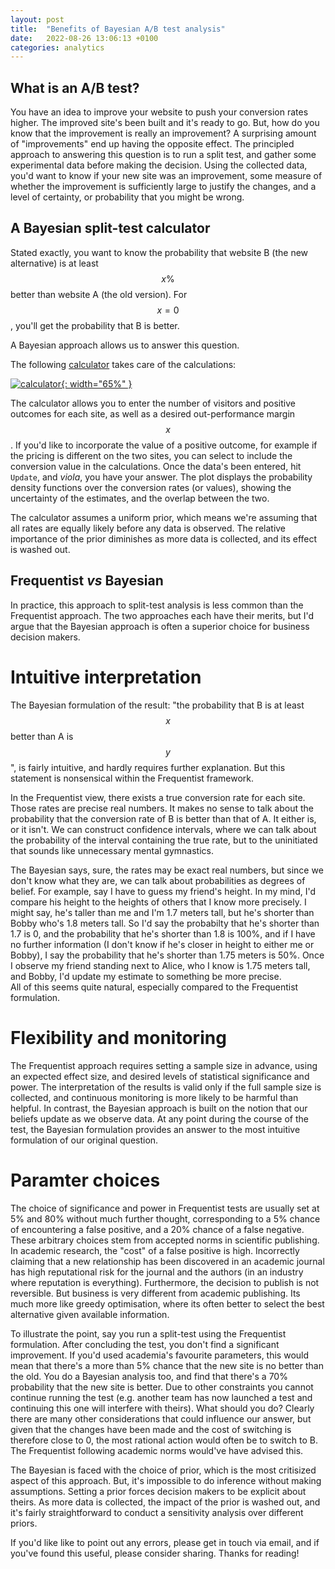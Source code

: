 ```yaml
---
layout: post
title:  "Benefits of Bayesian A/B test analysis"
date:   2022-08-26 13:06:13 +0100
categories: analytics 
---
```


## What is an A/B test?
You have an idea to improve your website to push your conversion rates higher.  The improved site's been built and it's 
ready to go.  But, how do you know that the improvement is really an improvement?  A surprising amount of "improvements"
end up having the opposite effect.  The principled approach to answering this question is to run a split test, and 
gather some experimental data before making the decision.  Using the collected data, you'd want to know if your 
new site was an improvement, some measure of whether the improvement is sufficiently large to justify the 
changes, and a level of certainty, or probability that you might be wrong.  

## A Bayesian split-test calculator
Stated exactly, you want to know the probability that website B (the new alternative) is at least $$x\%$$ better than 
website A (the old version).  For $$x=0$$, you'll get the probability that B is better.  

A Bayesian approach allows us to answer this question.  

The following [calculator][split-test-calculator] takes care of the calculations:

[![calculator](/JC/calculator.JPG){: width="65%" }][split-test-calculator]

The calculator allows you to enter the number of visitors and positive outcomes for each site, as well as a desired 
out-performance 
margin $$x$$.  If you'd like to incorporate the value of a positive outcome, for example if the pricing is different on 
the two sites, you can select to include the conversion value in the calculations.  Once the data's been entered, 
hit `Update`, and *viola*, you have your answer.  The plot displays the probability density functions over the conversion
rates (or values), showing the uncertainty of the estimates, and the overlap between the two.

The calculator assumes a uniform prior, which means we're assuming that all rates are equally likely before any data 
is observed.  The relative importance of the prior diminishes as more data is collected, and its effect is washed out.

## Frequentist *vs* Bayesian 
In practice, this approach to split-test analysis is less common than the Frequentist approach.  The two approaches each 
have their merits, but I'd argue that the Bayesian approach is often a superior choice for business decision makers.

# Intuitive interpretation 
The Bayesian formulation of the result: "the probability that B is at least $$x%$$ better than A is $$y$$", is fairly 
intuitive, and hardly requires further explanation.  But this statement is nonsensical within the Frequentist framework. 

In the Frequentist view, there exists a true conversion rate for each site.  Those rates are precise real numbers.  It
makes no sense to talk about the probability that the conversion rate of B is better than that of A.  It either is, or 
it isn't.  We can construct confidence intervals, where we can talk about the probability of the interval containing the 
true rate, but to the uninitiated that sounds like unnecessary mental gymnastics. 

The Bayesian says, sure, the rates may be exact real numbers, but since we don't know what they are, we can talk about 
probabilities as degrees of belief.  For example, say I have to guess my friend's height.  In my mind, I'd compare his 
height to the heights of others that I know more precisely.  I might say, he's taller than me and I'm 1.7 meters tall, 
but he's shorter than Bobby who's 1.8 meters tall.  So I'd say the probabilty that he's shorter than 1.7 is 0, and the 
probability that he's shorter than 1.8 is 100%, and if I have no further information (I don't know if he's closer in 
height to either me or Bobby), I say the probability that he's shorter than 1.75 meters is 50%.  Once I observe my friend 
standing next to Alice, who I know is 1.75 meters tall, and Bobby, I'd update my estimate to something be more precise.  
All of this seems quite natural, especially compared to the Frequentist formulation.

# Flexibility and monitoring 
The Frequentist approach requires setting a sample size in advance, using an expected effect size, and desired levels 
of statistical significance and power.  The interpretation of the results is valid only if the full sample size is 
collected, and continuous monitoring is more likely to be harmful than helpful.  In contrast, the Bayesian approach 
is built on the notion that our beliefs update as we observe data.  At any point during the course of the test, the 
Bayesian formulation provides an answer to the most intuitive formulation of our original question.  

# Paramter choices 
The choice of significance and power in Frequentist tests are usually set at 5% and 80% without much further thought, 
corresponding to a 5% chance of encountering a false positive, and a 20% chance of a false negative.  These arbitrary 
choices stem from accepted norms in scientific publishing.  In academic research, the "cost" of a false positive is high. 
Incorrectly claiming that a new relationship has been discovered in an academic journal has high reputational risk for 
the journal and the authors (in an industry where reputation is everything).  Furthermore, the decision to publish is 
not reversible.  But business is very different from academic publishing.  Its much more like greedy optimisation, where
its often better to select the best alternative given available information.  

To illustrate the point, say you run a split-test using the Frequentist formulation.  After concluding the test, you 
don't find a significant improvement.  If you'd used academia's favourite parameters, this would mean that there's a 
more than 5% chance that the 
new site is no better than the old.  You do a Bayesian analysis too, and find that there's a 70% probability that the 
new site is better.  Due to other constraints you cannot continue running the test (e.g. another team has now launched a
test and continuing this one will interfere with theirs).  What should you do?  Clearly there are many other 
considerations that could influence our answer, but given that the changes have been made and the cost of switching is 
therefore close to 0, the most rational action would often be to switch to B.  The Frequentist following academic norms
would've have advised this.
 
The Bayesian is faced with the choice of prior, which is the most critisized aspect of this approach.  But, it's 
impossible to do inference without making assumptions.  Setting a prior forces decision makers to be explicit about 
theirs.  As more data is collected, the impact of the prior is washed out, and it's fairly straightforward to conduct a 
sensitivity analysis over different priors.

If you'd like like to point out any errors, please get in touch via email, and if you've found this useful, please 
consider sharing.  Thanks for reading!

[bokeh]: https://docs.bokeh.org/en/latest/
[split-test-calculator]: https://bayesian-test-calculator.herokuapp.com/calculator_app
[mlm-power-analysis-python]: https://machinelearningmastery.com/statistical-power-and-power-analysis-in-python/